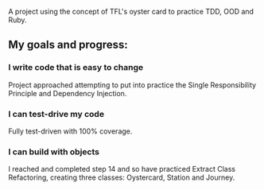 A project using the concept of TFL's oyster card to practice TDD, OOD and Ruby.

## My goals and progress:

### I write code that is easy to change

Project approached attempting to put into practice the Single Responsibility Principle and Dependency Injection.

### I can test-drive my code

Fully test-driven with 100% coverage.  

### I can build with objects

I reached and completed step 14 and so have practiced Extract Class Refactoring, creating three classes: Oystercard, Station and Journey.
